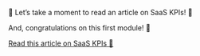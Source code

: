📣 Let’s take a moment to read an article on SaaS KPIs! 📣

And, congratulations on this first module! 🥳

[Read this article on SaaS KPIs 📖](https://dataanalysis.substack.com/p/saas-metrics-reporting-a-peek-behind)
